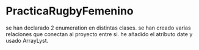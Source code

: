 # PracticaRugbyFemenino

se han declarado  2 enumeration  en distintas clases.
se han creado varias relaciones que conectan al proyecto entre si.
he añadido el atributo date y usado ArrayLyst.
